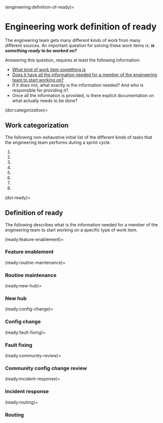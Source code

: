 (engineering:definition-of-ready)=
# Engineering work definition of ready

The engineering team gets many different kinds of work from many different sources. An important question for solving these work items is: _**is something ready to be worked on?**_

Answering this question, requires at least the following information:

- [What kind of work item something is](dor:categorization)
- [Does it have all the information needed for a member of the engineering team to start working on?](dor:ready)
- If it does not, what exactly is the information needed? And who is responsible for providing it?
- Once all the information is provided, is there explicit documentation on what actually needs to be done?

(dor:categorization)=
## Work categorization

The following non-exhaustive initial list of the different kinds of tasks that the engineering team performs during a sprint cycle.

1. [](ready:feature-enablement)
2. [](ready:routine-maintenance)
3. [](ready:new-hub)
4. [](ready:config-change)
5. [](ready:fault-fixing)
6. [](ready:community-review)
7. [](ready:incident-Response)
8. [](ready:routing)

(dor:ready)=
## Definition of ready

The following describes what is the information needed for a member of the engineering team to start working on a specific type of work item.

(ready:feature-enablement)=
### Feature enablement

(ready:routine-maintenance)=
### Routine maintenance

(ready:new-hub)=
### New hub

(ready:config-change)=
### Config change

(ready:fault-fixing)=
### Fault fixing

(ready:community-review)=
### Community config change review

(ready:incident-response)=
### Incident response

(ready:routing)=
### Routing